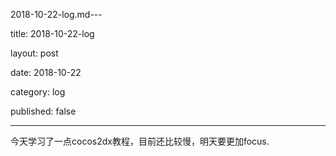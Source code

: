 2018-10-22-log.md---

title: 2018-10-22-log

layout: post

date: 2018-10-22

category: log

published: false

---

今天学习了一点cocos2dx教程，目前还比较慢，明天要更加focus.
